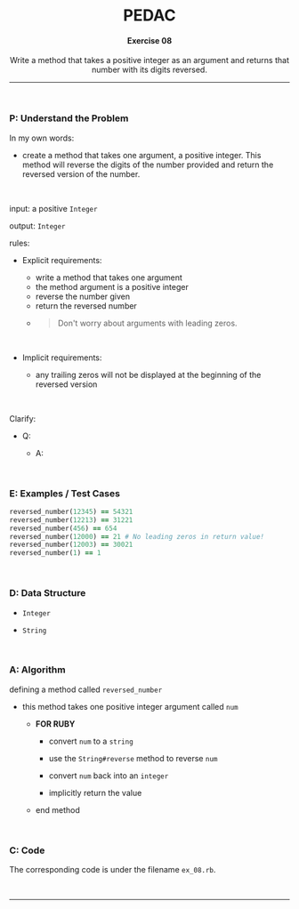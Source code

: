 <h1 align="center">PEDAC</h1>

<h4 align="center">Exercise 08</h4>

<p align="center">Write a method that takes a positive integer as an argument and returns that number with its digits reversed.</p>

---

<br>

### P: Understand the Problem

In my own words:

- create a method that takes one argument, a positive integer. This method will reverse the digits of the number provided and return the reversed version of the number.

<br>

input: a positive `Integer`

output: `Integer`

rules:

- Explicit requirements:
  
  - write a method that takes one argument
  - the method argument is a positive integer
  - reverse the number given
  - return the reversed number
  - > Don't worry about arguments with leading zeros.

<br>

- Implicit requirements:
  
  - any trailing zeros will not be displayed at the beginning of the reversed version

<br>

Clarify:

- Q: 
  
  - A:

<br>

### E: Examples / Test Cases

```ruby
reversed_number(12345) == 54321
reversed_number(12213) == 31221
reversed_number(456) == 654
reversed_number(12000) == 21 # No leading zeros in return value!
reversed_number(12003) == 30021
reversed_number(1) == 1
```

<br>

### D: Data Structure

- `Integer`

- `String`

<br>

### A: Algorithm

defining a method called `reversed_number`

- this method takes one positive integer argument called `num`
  
  - **FOR RUBY**
    
    - convert `num` to a `string`
    
    - use the `String#reverse` method to reverse `num`
    
    - convert `num` back into an `integer`
    
    - implicitly return the value
  
  - end method

<br>

### C: Code

The corresponding code is under the filename `ex_08.rb`.

<br>

---

